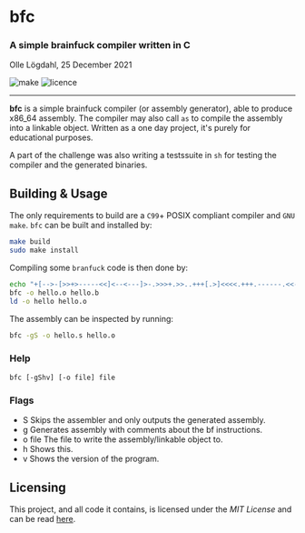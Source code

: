 # bfc
### A simple brainfuck compiler written in C
Olle Lögdahl, 25 December 2021

![make](https://img.shields.io/github/workflow/status/ollelogdahl/bfc/build)
![licence](https://img.shields.io/github/license/ollelogdahl/bfc)

---

**bfc** is a simple brainfuck compiler (or assembly generator), able to
produce x86_64 assembly. The compiler may also call `as` to compile the
assembly into a linkable object. Written as a one day project, it's purely
for educational purposes.

A part of the challenge was also writing a testssuite in `sh` for testing the
compiler and the generated binaries.

## Building & Usage

The only requirements to build are a `C99`+ POSIX compliant compiler and
`GNU make`. `bfc` can be built and installed by:

```bash
make build
sudo make install
```

Compiling some `branfuck` code is then done by:

```bash
echo "+[-->-[>>+>-----<<]<--<---]>-.>>>+.>>..+++[.>]<<<<.+++.------.<<-.>>>>+." > hello.b
bfc -o hello.o hello.b
ld -o hello hello.o
```

The assembly can be inspected by running:
```bash
bfc -gS -o hello.s hello.o
```

### Help
```
bfc [-gShv] [-o file] file
```

### Flags
 - S        Skips the assembler and only outputs the generated assembly.
 - g        Generates assembly with comments about the bf instructions.
 - o file   The file to write the assembly/linkable object to.
 - h        Shows this.
 - v        Shows the version of the program.

## Licensing

This project, and all code it contains, is licensed under the *MIT License* and can be read [here](LICENSE).
